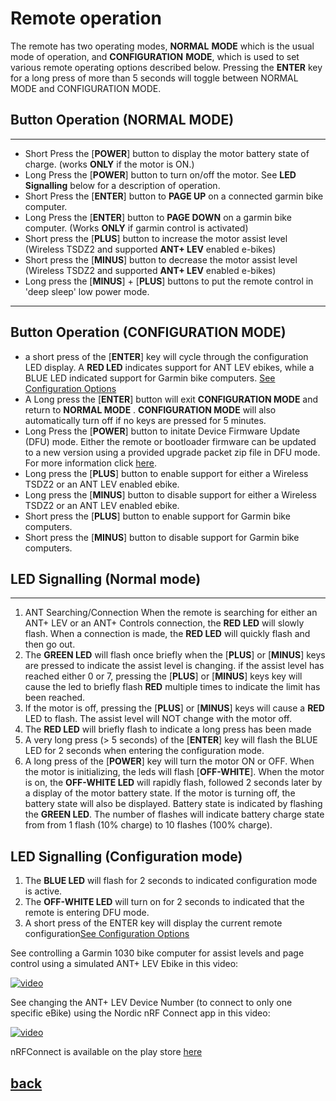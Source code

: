 # Remote operation
The remote has two operating modes, **NORMAL** **MODE** which is the usual mode of operation, and **CONFIGURATION** **MODE**, which is used to set various remote operating options described below. Pressing the **ENTER** key for a long press of more than 5 seconds will toggle between NORMAL MODE and CONFIGURATION MODE.

## Button Operation (NORMAL MODE)
----
* Short Press the [**POWER**] button to display the motor battery state of charge. (works **ONLY** if the motor is ON.)
*  Long Press the [**POWER**] button to turn on/off the motor. See **LED Signalling** below for a description of operation.
* Short Press the [**ENTER**] button to **PAGE UP** on a connected garmin bike computer. 
* Long Press the [**ENTER**] button to **PAGE DOWN** on a garmin bike computer. (Works **ONLY** if garmin control is activated)
* Short press the [**PLUS**] button to increase the motor assist level (Wireless TSDZ2 and supported **ANT+ LEV** enabled e-bikes)
* Short press the [**MINUS**] button to decrease the motor assist level (Wireless TSDZ2 and supported **ANT+ LEV** enabled e-bikes)
* Long press the [**MINUS**] + [**PLUS**] buttons to put the remote control in 'deep sleep' low power mode.
  
-----

## Button Operation (CONFIGURATION MODE)
* a short press of the [**ENTER**] key will cycle through the configuration LED display. A **RED LED** indicates support for ANT LEV ebikes, while a BLUE LED indicated support for Garmin bike computers. [See Configuration Options](configuration.md)
* A Long press the [**ENTER**] button will exit **CONFIGURATION MODE** and return to **NORMAL MODE** . **CONFIGURATION MODE** will also automatically turn off if no keys are pressed for 5 minutes. 
* Long Press the [**POWER**] button to initate Device Firmware Update (DFU) mode.  Either the remote or bootloader firmware can be updated to a new version using a provided upgrade packet zip file in DFU mode. For more information click [here](dfu.md).
* Long press the [**PLUS**] button to enable support for either a Wireless TSDZ2 or an ANT LEV enabled ebike.
* Long press the [**MINUS**] button to disable support for either a Wireless TSDZ2 or an ANT LEV enabled ebike.
* Short press the [**PLUS**] button to enable support for Garmin bike computers.
* Short press the [**MINUS**] button to disable support for Garmin bike computers.
  
## LED Signalling (Normal mode)
------

1. ANT Searching/Connection
   When the remote is searching for either an ANT+ LEV or an ANT+ Controls connection, the **RED LED** will slowly flash. When a connection is made, the **RED LED** will quickly flash and then go out.
2.  The **GREEN LED** will flash once briefly when the [**PLUS**] or [**MINUS**] keys are pressed to indicate the assist level is changing. if the assist level has reached either 0 or 7, pressing the [**PLUS**] or [**MINUS**] keys key will cause the led to briefly flash **RED** multiple times to indicate the limit has been reached. 
3.  If the motor is off, pressing the [**PLUS**] or [**MINUS**] keys will cause a **RED** LED to flash. The assist level will NOT change with the motor off. 
4. The **RED LED** will briefly flash to indicate a long press has been made
5. A very long press (> 5 seconds) of the [**ENTER**] key will flash the BLUE LED for 2 seconds when entering the configuration mode.
6. A long press of the [**POWER**] key will turn the motor ON or OFF. When the motor is initializing, the leds will flash [**OFF-WHITE**]. When the motor is on, the **OFF-WHITE LED** will rapidly flash, followed 2 seconds later by a display of the motor battery state. If the motor is turning off, the battery state will also be displayed. Battery state is indicated by flashing the **GREEN LED**. The number of flashes will indicate battery charge state from from 1 flash (10% charge) to 10 flashes (100% charge).

## LED Signalling (Configuration mode)
1. The **BLUE LED** will flash for 2 seconds to indicated configuration mode is active.
2. The **OFF-WHITE LED** will turn on for 2 seconds to indicated that the remote is entering DFU mode.
3.  A short press of the ENTER key will display the current remote configuration[See Configuration Options](configuration.md)


See controlling a Garmin 1030 bike computer for assist levels and page control using a simulated ANT+ LEV Ebike in this video:

[![video](https://img.youtube.com/vi/s7URIMVzcwc/hqdefault.jpg)](https://www.youtube.com/watch?v=s7URIMVzcwc)

See changing the ANT+ LEV Device Number (to connect to only one specific eBike) using the Nordic nRF Connect app in this video:

[![video](https://img.youtube.com/vi/_ALauuDxZuQ/hqdefault.jpg)](https://youtu.be/_ALauuDxZuQ) 

nRFConnect is available on the play store [here](https://play.google.com/store/apps/details?id=no.nordicsemi.android.mcp&hl=en_CA&gl=US)

## [back](../README.md)